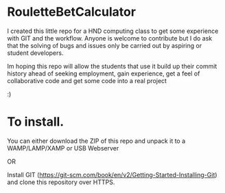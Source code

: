 # RouletteBetCalculator
I created this little repo for a HND computing class to get some experience with GIT and the workflow.
Anyone is welcome to contribute but I do ask that the solving of bugs and issues only be carried out by aspiring or
student developers.

Im hoping this repo will allow the students that use it build up their commit history ahead of seeking employment, gain experience,
get a feel of collaborative code and get some code into a real project

:)

# To install.

You can either download the ZIP of this repo and unpack it to a WAMP/LAMP/XAMP or USB Webserver

OR

Install GIT (https://git-scm.com/book/en/v2/Getting-Started-Installing-Git) and clone this repository over HTTPS.
